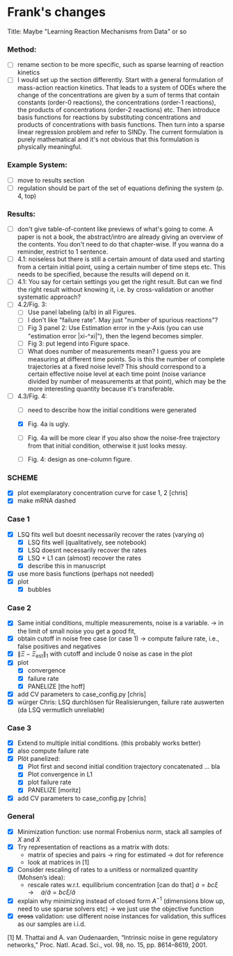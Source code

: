 # Frank's changes
Title: Maybe "Learning Reaction Mechanisms from Data" or so

### Method:
- [ ] rename section to be more specific, such as sparse learning of reaction kinetics
- [ ] I would set up the section differently. Start with a general formulation of mass-action reaction kinetics. That leads to a system of ODEs where the change of the concentrations are given by a sum of terms that contain constants (order-0 reactions), the concentrations (order-1 reactions), the products of concentrations (order-2 reactions) etc. Then introduce basis functions for reactions by substituting concentrations and products of concentrations with basis functions. Then turn into a sparse linear regression problem and refer to SINDy.
The current formulation is purely mathematical and it's not obvious that this formulation is physically meaningful.

### Example System:
- [ ] move to results section
- [ ] regulation should be part of the set of equations defining the system (p. 4, top)

### Results:
- [ ] don't give table-of-content like previews of what's going to come. A paper is not a book, the abstract/intro are already giving an overview of the contents. You don't need to do that chapter-wise. If you wanna do a reminder, restrict to 1 sentence.
- [ ] 4.1: noiseless but there is still a certain amount of data used and starting from a certain initial point, using a certain number of time steps etc. This needs to be specified, because the results will depend on it.
- [ ] 4.1: You say for certain settings you get the right result. But can we find the right result without knowing it, i.e. by cross-validation or another systematic approach?
- [ ] 4.2/Fig. 3:
    - [ ] Use panel labeling (a/b) in all Figures.
    - [ ] I don't like "failure rate". May just "number of spurious reactions"?
    - [ ] Fig 3 panel 2: Use Estimation error in the y-Axis (you can use "estimation error |xi-^xi|"), then the legend becomes simpler.
    - [ ] Fig 3: put legend into Figure space.
    - [ ] What does number of measurements mean? I guess you are measuring at different time points. So is this the number of complete trajectories at a fixed noise level? This should correspond to a certain effective noise level at each time point (noise variance divided by number of measurements at that point), which may be the more interesting quantity because it's transferable.
- [ ] 4.3/Fig. 4:
    - [ ] need to describe how the initial conditions were generated
    - [x] Fig. 4a is ugly.
    - [ ] Fig. 4a will be more clear if you also show the noise-free trajectory from that initial condition, otherwise it just looks messy.
    - [ ] Fig. 4: design as one-column figure.



### SCHEME
- [x] plot exemplaratory concentration curve for case 1, 2 [chris]
- [x] make mRNA dashed

### Case 1
- [x] LSQ fits well but doesnt necessarily recover the rates (varying $\alpha$)
  - [x] LSQ fits well (qualitatively, see notebook)
  - [x] LSQ doesnt necessarily recover the rates
  - [x] LSQ + L1 can (almost) recover the rates
  - [x] describe this in manuscript
- [x] use more basis functions (perhaps not needed)
- [x] plot
  - [x] bubbles

### Case 2
- [x] Same initial conditions, multiple measurements, noise is a variable.  -> in the limit of small noise you get a good fit, 
- [x] obtain cutoff in noise free case (or case 1) -> compute failure rate, i.e., false positives and negatives
- [x] $\| \Xi - \Xi_\mathrm{est} \|_1$ with cutoff and include $0$ noise as case in the plot
- [x] plot
  - [x] convergence
  - [x] failure rate
  - [x] PANELIZE [the hoff]
- [x] add CV parameters to case_config.py [chris]
- [x] würger Chris: LSQ durchlösen für Realisierungen, failure rate auswerten (da LSQ vermutlich unreliable)

### Case 3
- [x] Extend to multiple initial conditions. (this probably works better)    
- [x] also compute failure rate
- [x] Plöt panelized:
  - [x] Plot first and second initial condition trajectory concatenated ... bla
  - [x] Plot convergence in L1
  - [x] plot failure rate
  - [x] PANELIZE [moritz]
- [x] add CV parameters to case_config.py [chris]

### General
- [x] Minimization function: use normal Frobenius norm, stack all samples of $X$ and $\dot{X}$
- [x] Try representation of reactions as a matrix with dots:
  - matrix of species and pairs -> ring for estimated -> dot for reference
  - look at matrices in [1]
- [x] Consider rescaling of rates to a unitless or normalized quantity (Mohsen’s idea):
  - rescale rates w.r.t. equilibrium concentration [can do that] $\dot{a} = bc \xi\quad\rightarrow\quad\dot{a}/\tilde{a} = bc\xi/\tilde{a}$
- [x] explain why minimizing instead of closed form $A^{-1}$ (dimensions blow up, need to use sparse solvers etc) -> we just use the objective function
- [x] ~~cross~~ validation: use different noise instances for validation, this suffices as our samples are i.i.d.

[1] M. Thattai and A. van Oudenaarden, “Intrinsic noise in gene regulatory networks,” Proc. Natl. Acad. Sci., vol. 98, no. 15, pp. 8614–8619, 2001.
